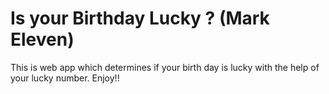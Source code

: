 # Is your Birthday Lucky ? (Mark Eleven)

This is web app which determines if your birth day is lucky with the help of your lucky number. Enjoy!!
